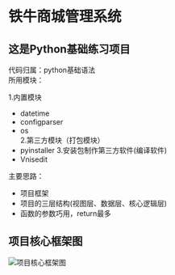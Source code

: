 # 铁牛商城管理系统
## 这是Python基础练习项目
代码归属：python基础语法  
所用模块： 

1.内置模块  
  - datetime
  - configparser  
  - os    
2.第三方模块（打包模块）
  - pyinstaller
3.安装包制作第三方软件(编译软件)
  - Vnisedit
 
主要思路：
  - 项目框架
  - 项目的三层结构(视图层、数据层、核心逻辑层)
  - 函数的参数巧用，return最多
  
  
## 项目核心框架图  
![项目核心框架图]()
